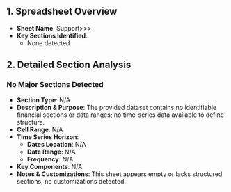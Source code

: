 ## 1. Spreadsheet Overview
- **Sheet Name**: Support>>>
- **Key Sections Identified**:
  - None detected

## 2. Detailed Section Analysis
### No Major Sections Detected
- **Section Type**: N/A
- **Description & Purpose**: The provided dataset contains no identifiable financial sections or data ranges; no time-series data available to define structure.
- **Cell Range**: N/A
- **Time Series Horizon**:
  - **Dates Location**: N/A
  - **Date Range**: N/A
  - **Frequency**: N/A
- **Key Components**: N/A
- **Notes & Customizations**: This sheet appears empty or lacks structured sections; no customizations detected.
